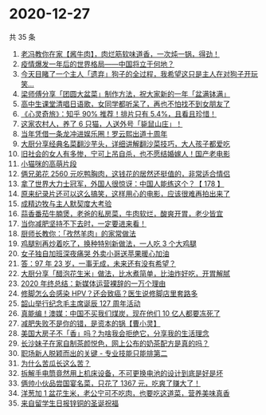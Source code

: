 # 2020-12-27

共 35 条

<!-- BEGIN ZHIHUVIDEO -->
<!-- 最后更新时间 Sun Dec 27 2020 22:08:20 GMT+0800 (CST) -->
1. [老冯教你在家【酱牛肉】，肉烂筋软味道香，一次炖一锅，得劲！](https://www.zhihu.com/zvideo/1326273662404743168)
1. [疫情爆发一年后的世界格局——中国将立于何地？](https://www.zhihu.com/zvideo/1326340743955484672)
1. [今天目睹了一个主人「遗弃」狗子的全过程，我希望这只是主人在对狗子开玩笑…](https://www.zhihu.com/zvideo/1324434770436837376)
1. [梁师傅分享「团圆大盆菜」制作方法，祝大家新的一年「盆满钵满」](https://www.zhihu.com/zvideo/1326546510268387328)
1. [高中生课堂清唱日语歌，女同学都听呆了，再也不怕找不到女朋友了](https://www.zhihu.com/zvideo/1325085187026747392)
1. [《心灵奇旅》：知乎 90% 推荐！排片只有 5.4%，且看且珍惜！](https://www.zhihu.com/zvideo/1326191273582460928)
1. [这家农村人，养了 6 只猫，人送外号「毙鼠山庄」！](https://www.zhihu.com/zvideo/1325067819361734656)
1. [当年凭借一条龙冲进娱乐圈！罗云熙出道十周年](https://www.zhihu.com/zvideo/1326570418845315072)
1. [大厨分享经典名菜翻沙芋头，详细讲解翻沙菜技巧，大人孩子都爱吃](https://www.zhihu.com/zvideo/1326542151849857024)
1. [旧社会的女人有多惨，宁可上吊自杀，也不愿结婚嫁人！国产老电影](https://www.zhihu.com/zvideo/1325085581605629952)
1. [小猫咪的高萌片段](https://www.zhihu.com/zvideo/1326563892324139008)
1. [俩兄弟花 2560 元吃鸭胸肉，这钱花的居然还挺值的，非常适合情侣](https://www.zhihu.com/zvideo/1325800360934825984)
1. [拿了世界大力士冠军，外国人很惊讶：中国人能练这个？【 178 】](https://www.zhihu.com/zvideo/1326608903011454976)
1. [原来纪录片还可以这么搞笑，这样用心的电影，应该很难再拍出来了](https://www.zhihu.com/zvideo/1324078800062144512)
1. [成精边牧与主人默契度大考验](https://www.zhihu.com/zvideo/1326562691830804480)
1. [蒜香番茄牛腩煲，老爸的私房菜，牛肉软烂，酸爽开胃，老少皆宜](https://www.zhihu.com/zvideo/1326255170671071232)
1. [当你减肥坚持不下去时，一定要进来看！](https://www.zhihu.com/zvideo/1326137739394420736)
1. [厨师长教你：「孜然羊肉」的家常做法](https://www.zhihu.com/zvideo/1326227352116752384)
1. [鸡腿别再炒着吃了，换种特别新做法，一人吃 3 个大鸡腿](https://www.zhihu.com/zvideo/1325071257621602304)
1. [女子独自加班深夜痛哭 外卖小哥送苹果暖心加油](https://www.zhihu.com/zvideo/1325127872060006400)
1. [答：97 年 23 岁，一事无成，未来还有没有希望？](https://www.zhihu.com/zvideo/1326304825395806208)
1. [大厨分享「醋泡花生米」做法，比水煮简单，比油炸好吃，开胃解腻](https://www.zhihu.com/zvideo/1326178184996913152)
1. [2020 年终总结：新媒体运营裸辞的一万个理由](https://www.zhihu.com/zvideo/1325822511905374208)
1. [修脚怎么会感染 HPV？还会致癌？医生说修脚店里套路多](https://www.zhihu.com/zvideo/1326188627605585920)
1. [韶山举行纪念毛主席诞辰 127 周年活动](https://www.zhihu.com/zvideo/1326162266547621888)
1. [真能编！澳媒：中国不买我们煤炭，现在他们 10 亿人都要冻死了](https://www.zhihu.com/zvideo/1326129071085137920)
1. [减肥失败不是你的错，是资本的锅【曹小灵】](https://www.zhihu.com/zvideo/1326115569255219200)
1. [美国大房子不「香」吗？为啥我会拒绝它，分享我的生活理念](https://www.zhihu.com/zvideo/1326265676756135936)
1. [长沙妹子在家自制茶颜悦色，网上公布的奶茶配方是真的吗？](https://www.zhihu.com/zvideo/1326117393648242688)
1. [职场新人脱颖而出的关键 - 专业技能只能排第二](https://www.zhihu.com/zvideo/1325771839411712000)
1. [为什么苦瓜长这么苦？](https://www.zhihu.com/zvideo/1326107126709145600)
1. [拆解手电筒竟然用上机床设备，不可更换电池的设计到底是好是坏](https://www.zhihu.com/zvideo/1326220406077095936)
1. [俩帅小伙品尝国宴名菜，只花了 1367 元，吃爽了赚大了！](https://www.zhihu.com/zvideo/1325904716648673280)
1. [洋葱加 1 盆花生米，老公宁可不吃肉，也要吃这道菜，营养美味真香](https://www.zhihu.com/zvideo/1325490492634226688)
1. [来自留学生日报锌铜的圣诞祝福](https://www.zhihu.com/zvideo/1325935031085219840)
<!-- END ZHIHUVIDEO -->
